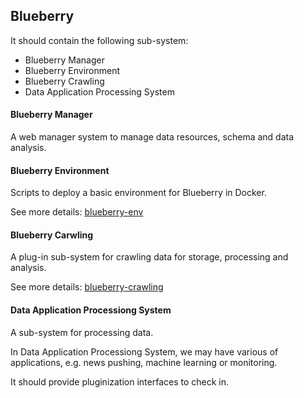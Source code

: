 ## Blueberry

It should contain the following sub-system:
- Blueberry Manager 
- Blueberry Environment
- Blueberry Crawling
- Data Application Processing System

#### Blueberry Manager
A web manager system to manage data resources, schema and data analysis.

#### Blueberry Environment
Scripts to deploy a basic environment for Blueberry in Docker.

See more details: [blueberry-env](blueberry-env/README.md)

#### Blueberry Carwling
A plug-in sub-system for crawling data for storage, processing and analysis.

See more details: [blueberry-crawling](blueberry-crawling/README.md)

#### Data Application Processiong System
A sub-system for processing data.

In Data Application Processiong System, we may have various of applications, e.g. news pushing, machine learning or monitoring.

It should provide pluginization interfaces to check in.